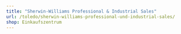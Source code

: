 ```yaml
---
title: "Sherwin-Williams Professional & Industrial Sales"
url: /toledo/sherwin-williams-professional-und-industrial-sales/
shop: Einkaufszentrum
---
```

